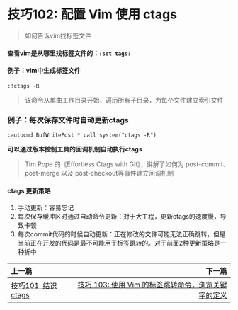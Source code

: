 # 技巧102: 配置 Vim 使用 ctags 
> 如何告诉vim找标签文件

#### 查看vim是从哪里找标签文件的：`:set tags?`

#### 例子：vim中生成标签文件

`:!ctags -R`
> 该命令从单曲工作目录开始，遍历所有子目录，为每个文件建立索引文件

### 例子：每次保存文件时自动更新ctags

`:autocmd BufWritePost * call system("ctags -R")`

**可以通过版本控制工具的回调机制自动执行ctags**
> Tim Pope 的《Effortless Ctags with Git》，讲解了如何为 post-commit、post-merge 以及 post-checkout等事件建立回调机制


#### ctags 更新策略
1. 手动更新：容易忘记
2. 每次保存缓冲区时通过自动命令更新：对于大工程，更新ctags的速度慢，导致卡顿
3. 每次commit代码的时候自动更新：正在修改的文件可能无法正确跳转，但是当前正在开发的代码是最不可能用于标签跳转的。对于前面2种更新策略是一种折中

|上一篇|下一篇|
|:---|---:|
|[技巧101: 结识ctags](tip101.md)|[技巧 103: 使用 Vim 的标签跳转命令，浏览关键字的定义](tip103.md)|
